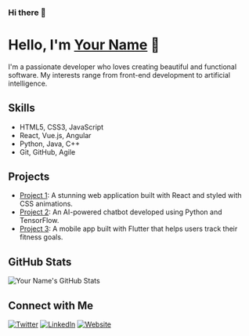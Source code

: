 ### Hi there 👋

<!-- Your Name -->
# Hello, I'm [Your Name](https://your-website.com) 👋

<!-- Your Bio -->
I'm a passionate developer who loves creating beautiful and functional software. My interests range from front-end development to artificial intelligence.

<!-- Your Skills -->
## Skills
- HTML5, CSS3, JavaScript
- React, Vue.js, Angular
- Python, Java, C++
- Git, GitHub, Agile

<!-- Your Projects -->
## Projects
- [Project 1](https://github.com/your-username/project-1): A stunning web application built with React and styled with CSS animations.
- [Project 2](https://github.com/your-username/project-2): An AI-powered chatbot developed using Python and TensorFlow.
- [Project 3](https://github.com/your-username/project-3): A mobile app built with Flutter that helps users track their fitness goals.

<!-- Your Stats -->
## GitHub Stats
![Your Name's GitHub Stats](https://github-readme-stats.vercel.app/api?username=your-username&show_icons=true&theme=radical)

<!-- Your Social Media -->
## Connect with Me
[![Twitter](https://img.shields.io/twitter/follow/your-twitter-handle?style=social)](https://twitter.com/your-twitter-handle)
[![LinkedIn](https://img.shields.io/badge/LinkedIn-Connect-blue)](https://www.linkedin.com/in/your-linkedin-profile)
[![Website](https://img.shields.io/badge/Website-Visit-brightgreen)](https://your-website.com)

